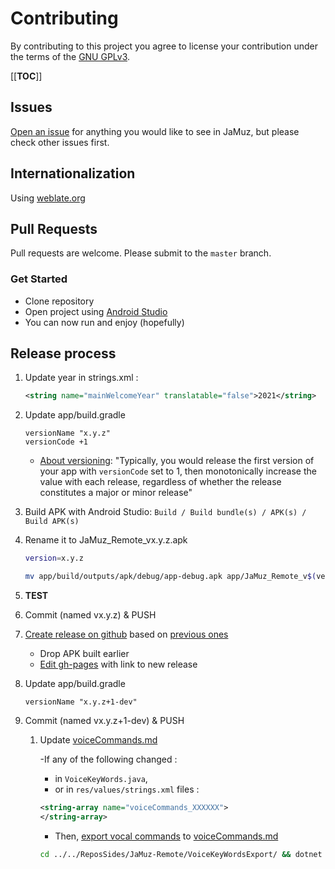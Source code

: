 # Contributing

By contributing to this project you agree to license your contribution under the terms of the [GNU GPLv3](LICENSE).

[[__TOC__]]

## Issues

[Open an issue](https://github.com/phramusca/JaMuz-Remote/issues?state=open) for anything you would like to see in JaMuz, but please check other issues first.

## Internationalization

Using [weblate.org](https://hosted.weblate.org/engage/jamuz-remote/)

## Pull Requests

Pull requests are welcome.
Please submit to the `master` branch.

### Get Started

- Clone repository
- Open project using [Android Studio](https://developer.android.com/studio/)
- You can now run and enjoy (hopefully)

## Release process

1. Update year in strings.xml :  

    ```xml
    <string name="mainWelcomeYear" translatable="false">2021</string>
    ```

2. Update app/build.gradle

    ```text
    versionName "x.y.z"
    versionCode +1
    ```

    - [About versioning](https://developer.android.com/studio/publish/versioning): "Typically, you would release the first version of your app with `versionCode` set to 1, then monotonically increase the value with each release, regardless of whether the release constitutes a major or minor release"

3. Build APK with Android Studio: `Build / Build bundle(s) / APK(s) / Build APK(s)`

4. Rename it to JaMuz_Remote_vx.y.z.apk

    ```bash
    version=x.y.z
    
    mv app/build/outputs/apk/debug/app-debug.apk app/JaMuz_Remote_v$(version).apk
    ```

5. **TEST**
6. Commit (named vx.y.z) & PUSH
7. [Create release on github](https://github.com/phramusca/JaMuz-Remote/releases/new) based on [previous ones](https://github.com/phramusca/JaMuz-Remote/releases)
    - Drop APK built earlier
    - [Edit gh-pages](https://github.com/phramusca/JaMuz/edit/gh-pages/index.md) with link to new release

8. Update app/build.gradle

    ```text
    versionName "x.y.z+1-dev" 
    ```

9. Commit (named vx.y.z+1-dev) & PUSH
   1. Update [voiceCommands.md](https://github.com/phramusca/JaMuz-Remote/blob/master/data/voiceCommands.md)

       -If any of the following changed :
         - in `VoiceKeyWords.java`,
         - or in `res/values/strings.xml` files :

       ```xml
       <string-array name="voiceCommands_XXXXXX">
       </string-array>
       ```

       - Then, [export vocal commands](../../ReposSides/JaMuz-Remote/VoiceKeyWordsExport) to [voiceCommands.md](https://github.com/phramusca/JaMuz-Remote/edit/master/data/voiceCommands.md)

       ```bash
       cd ../../ReposSides/JaMuz-Remote/VoiceKeyWordsExport/ && dotnet run Program.cs
       ```
